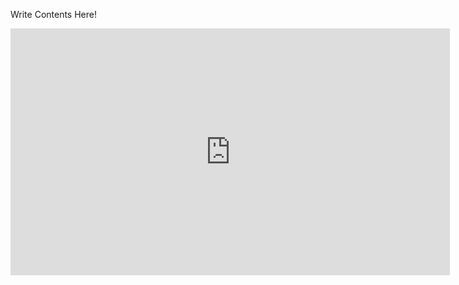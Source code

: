 <!-- Template Copy for Use
layout: default
title: "sample1"
tags: 102Diary 201Book 101Work tag4
-->

Write Contents Here!

<!--Youtube Template-->
<div class="movie-wrap">
<iframe width="703" height="395" src="https://www.youtube.com/embed/cH9XsvlKkLU" title="dog / 初音ミク" frameborder="0" allow="accelerometer; autoplay; clipboard-write; encrypted-media; gyroscope; picture-in-picture" allowfullscreen></iframe>
</div>
